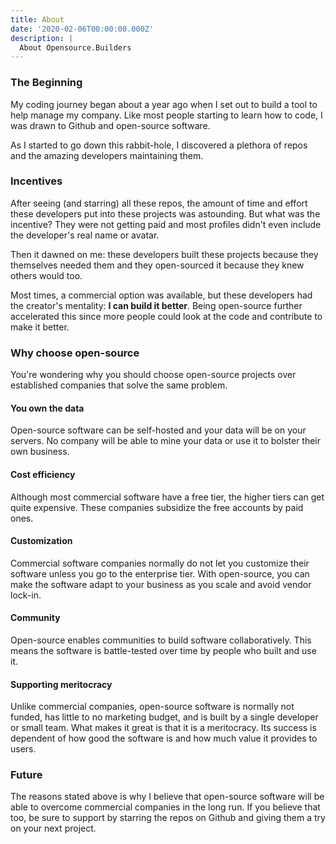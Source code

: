 ```yaml
---
title: About
date: '2020-02-06T00:00:00.000Z'
description: |
  About Opensource.Builders
---
```

### The Beginning

My coding journey began about a year ago when I set out to build a tool to help manage my company. Like most people starting to learn how to code, I was drawn to Github and open-source software.

As I started to go down this rabbit-hole, I discovered a plethora of repos and the amazing developers maintaining them.

### Incentives

After seeing (and starring) all these repos, the amount of time and effort these developers put into these projects was astounding. But what was the incentive? They were not getting paid and most profiles didn't even include the developer's real name or avatar.

Then it dawned on me: these developers built these projects because they themselves needed them and they open-sourced it because they knew others would too.

Most times, a commercial option was available, but these developers had the creator's mentality: **I can build it better**. Being open-source further accelerated this since more people could look at the code and contribute to make it better.

### Why choose open-source

You're wondering why you should choose open-source projects over established companies that solve the same problem.

#### You own the data

Open-source software can be self-hosted and your data will be on your servers. No company will be able to mine your data or use it to bolster their own business.

#### Cost efficiency

Although most commercial software have a free tier, the higher tiers can get quite expensive. These companies subsidize the free accounts by paid ones.

#### Customization

Commercial software companies normally do not let you customize their software unless you go to the enterprise tier. With open-source, you can make the software adapt to your business as you scale and avoid vendor lock-in.

#### Community

Open-source enables communities to build software collaboratively. This means the software is battle-tested over time by people who built and use it.

#### Supporting meritocracy

Unlike commercial companies, open-source software is normally not funded, has little to no marketing budget, and is built by a single developer or small team. What makes it great is that it is a meritocracy. Its success is dependent of how good the software is and how much value it provides to users.

### Future

The reasons stated above is why I believe that open-source software will be able to overcome commercial companies in the long run. If you believe that too, be sure to support by starring the repos on Github and giving them a try on your next project.
